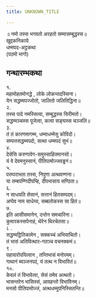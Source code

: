 ```yaml
---
title: UNKNOWN_TITLE

---
```

॥ नमो तस्स भगवतो अरहतो सम्मासम्बुद्धस्स॥  
खुद्दकनिकाये  
धम्मपद-अट्ठकथा  
(पठमो भागो)  


## गन्थारम्भकथा

१.  
महामोहतमोनद्धे , लोके लोकन्तदस्सिना।  
येन सद्धम्मपज्जोतो, जालितो जलितिद्धिना॥  
२.  
तस्स पादे नमस्सित्वा, सम्बुद्धस्स सिरीमतो।  
सद्धम्मञ्चस्स पूजेत्वा, कत्वा सङ्घस्स चञ्जलिं॥  
३.  
तं तं कारणमागम्म, धम्माधम्मेसु कोविदो।  
सम्पत्तसद्धम्मपदो, सत्था धम्मपदं सुभं॥  
४.  
देसेसि करुणावेग-समुस्साहितमानसो।  
यं वे देवमनुस्सानं, पीतिपामोज्जवड्ढनं॥  
५.  
परम्पराभता तस्स, निपुणा अत्थवण्णना।  
या तम्बपण्णिदीपम्हि, दीपभासाय सण्ठिता॥  
६.  
न साधयति सेसानं, सत्तानं हितसम्पदम्।  
अप्पेव नाम साधेय्य, सब्बलोकस्स सा हितं॥  
७.  
इति आसीसमानेन, दन्तेन समचारिना।  
कुमारकस्सपेनाहं, थेरेन थिरचेतसा॥  
८ .  
सद्धम्मट्ठितिकामेन , सक्कच्चं अभियाचितो।  
तं भासं अतिवित्थार-गतञ्च वचनक्कमं॥  
९ .  
पहायारोपयित्वान , तन्तिभासं मनोरमम्।  
गाथानं ब्यञ्जनपदं, यं तत्थ न विभावितं॥  
१०.  
केवलं तं विभावेत्वा, सेसं तमेव अत्थतो।  
भासन्तरेन भासिस्सं, आवहन्तो विभाविनम्।  
मनसो पीतिपामोज्जं, अत्थधम्मूपनिस्सितन्ति॥  